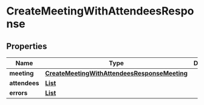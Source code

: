 

# CreateMeetingWithAttendeesResponse


## Properties

| Name | Type | Description | Notes |
|------------ | ------------- | ------------- | -------------|
|**meeting** | [**CreateMeetingWithAttendeesResponseMeeting**](CreateMeetingWithAttendeesResponseMeeting.md) |  |  [optional] |
|**attendees** | [**List**](List.md) |  |  [optional] |
|**errors** | [**List**](List.md) |  |  [optional] |




